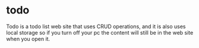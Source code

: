 # todo
Todo is a todo list web site that uses CRUD operations, and it is also uses local storage so if you turn off your pc the content will still be in the web site when you open it.
